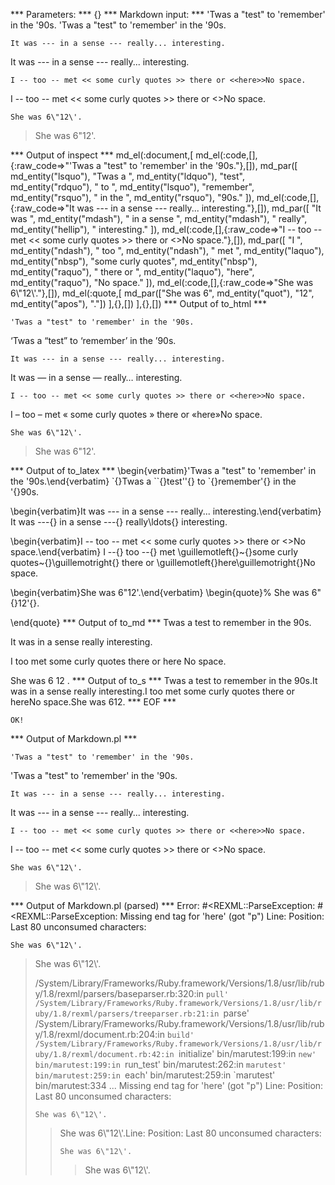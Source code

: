 


*** Parameters: ***
{}
*** Markdown input: ***
	'Twas a "test" to 'remember' in the '90s.
'Twas a "test" to 'remember' in the '90s.

	It was --- in a sense --- really... interesting.
It was --- in a sense --- really... interesting.

	I -- too -- met << some curly quotes >> there or <<here>>No space.
I -- too -- met << some curly quotes >> there or <<here>>No space.

	
	She was 6\"12\'.
> She was 6\"12\'.

*** Output of inspect ***
md_el(:document,[
	md_el(:code,[],{:raw_code=>"'Twas a \"test\" to 'remember' in the '90s."},[]),
	md_par([
		md_entity("lsquo"),
		"Twas a ",
		md_entity("ldquo"),
		"test",
		md_entity("rdquo"),
		" to ",
		md_entity("lsquo"),
		"remember",
		md_entity("rsquo"),
		" in the ",
		md_entity("rsquo"),
		"90s."
	]),
	md_el(:code,[],{:raw_code=>"It was --- in a sense --- really... interesting."},[]),
	md_par([
		"It was ",
		md_entity("mdash"),
		" in a sense ",
		md_entity("mdash"),
		" really",
		md_entity("hellip"),
		" interesting."
	]),
	md_el(:code,[],{:raw_code=>"I -- too -- met << some curly quotes >> there or <<here>>No space."},[]),
	md_par([
		"I ",
		md_entity("ndash"),
		" too ",
		md_entity("ndash"),
		" met ",
		md_entity("laquo"),
		md_entity("nbsp"),
		"some curly quotes",
		md_entity("nbsp"),
		md_entity("raquo"),
		" there or ",
		md_entity("laquo"),
		"here",
		md_entity("raquo"),
		"No space."
	]),
	md_el(:code,[],{:raw_code=>"She was 6\\\"12\\'."},[]),
	md_el(:quote,[
		md_par(["She was 6", md_entity("quot"), "12", md_entity("apos"), "."])
	],{},[])
],{},[])
*** Output of to_html ***
<pre><code>&#39;Twas a &quot;test&quot; to &#39;remember&#39; in the &#39;90s.</code></pre>

<p>&#8216;Twas a &#8220;test&#8221; to &#8216;remember&#8217; in the &#8217;90s.</p>

<pre><code>It was --- in a sense --- really... interesting.</code></pre>

<p>It was &#8212; in a sense &#8212; really&#8230; interesting.</p>

<pre><code>I -- too -- met &lt;&lt; some curly quotes &gt;&gt; there or &lt;&lt;here&gt;&gt;No space.</code></pre>

<p>I &#8211; too &#8211; met &#171;&#160;some curly quotes&#160;&#187; there or &#171;here&#187;No space.</p>

<pre><code>She was 6\&quot;12\&#39;.</code></pre>

<blockquote>
<p>She was 6&#34;12&#39;.</p>
</blockquote>
*** Output of to_latex ***
\begin{verbatim}'Twas a "test" to 'remember' in the '90s.\end{verbatim}
`{}Twas a ``{}test''{} to `{}remember'{} in the '{}90s.

\begin{verbatim}It was --- in a sense --- really... interesting.\end{verbatim}
It was ---{} in a sense ---{} really\ldots{} interesting.

\begin{verbatim}I -- too -- met << some curly quotes >> there or <<here>>No space.\end{verbatim}
I --{} too --{} met \guillemotleft{}~{}some curly quotes~{}\guillemotright{} there or \guillemotleft{}here\guillemotright{}No space.

\begin{verbatim}She was 6\"12\'.\end{verbatim}
\begin{quote}%
She was 6"{}12'{}.


\end{quote}
*** Output of to_md ***
Twas a test to remember in the 90s.

It was in a sense really interesting.

I too met some curly quotes there or
here No space.

She was 6 12 .
*** Output of to_s ***
Twas a test to remember in the 90s.It was  in a sense  really interesting.I  too  met some curly quotes there or hereNo space.She was 612.
*** EOF ***



	OK!



*** Output of Markdown.pl ***
<pre><code>'Twas a "test" to 'remember' in the '90s.
</code></pre>

<p>'Twas a "test" to 'remember' in the '90s.</p>

<pre><code>It was --- in a sense --- really... interesting.
</code></pre>

<p>It was --- in a sense --- really... interesting.</p>

<pre><code>I -- too -- met &lt;&lt; some curly quotes &gt;&gt; there or &lt;&lt;here&gt;&gt;No space.
</code></pre>

<p>I -- too -- met &lt;&lt; some curly quotes >> there or &lt;<here>>No space.</p>

<pre><code>She was 6\"12\'.
</code></pre>

<blockquote>
  <p>She was 6\"12\'.</p>
</blockquote>

*** Output of Markdown.pl (parsed) ***
Error: #<REXML::ParseException: #<REXML::ParseException: Missing end tag for 'here' (got "p")
Line: 
Position: 
Last 80 unconsumed characters:
  <pre><code>She was 6\"12\'. </code></pre>  <blockquote>   <p>She was 6\"12\'.</>
/System/Library/Frameworks/Ruby.framework/Versions/1.8/usr/lib/ruby/1.8/rexml/parsers/baseparser.rb:320:in `pull'
/System/Library/Frameworks/Ruby.framework/Versions/1.8/usr/lib/ruby/1.8/rexml/parsers/treeparser.rb:21:in `parse'
/System/Library/Frameworks/Ruby.framework/Versions/1.8/usr/lib/ruby/1.8/rexml/document.rb:204:in `build'
/System/Library/Frameworks/Ruby.framework/Versions/1.8/usr/lib/ruby/1.8/rexml/document.rb:42:in `initialize'
bin/marutest:199:in `new'
bin/marutest:199:in `run_test'
bin/marutest:262:in `marutest'
bin/marutest:259:in `each'
bin/marutest:259:in `marutest'
bin/marutest:334
...
Missing end tag for 'here' (got "p")
Line: 
Position: 
Last 80 unconsumed characters:
  <pre><code>She was 6\"12\'. </code></pre>  <blockquote>   <p>She was 6\"12\'.</
Line: 
Position: 
Last 80 unconsumed characters:
  <pre><code>She was 6\"12\'. </code></pre>  <blockquote>   <p>She was 6\"12\'.</>
